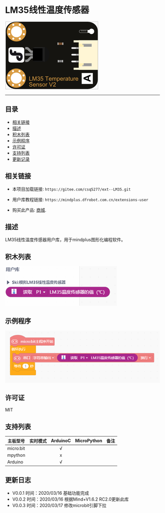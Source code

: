 # LM35线性温度传感器


![](./arduinoC/_images/featured.png)

---------------------------------------------------------

## 目录

* [相关链接](#相关链接)
* [描述](#描述)
* [积木列表](#积木列表)
* [示例程序](#示例程序)
* [许可证](#许可证)
* [支持列表](#支持列表)
* [更新记录](#更新记录)

## 相关链接
* 本项目加载链接: ```https://gitee.com/csq5277/ext--LM35.git```

* 用户库教程链接: ```https://mindplus.dfrobot.com.cn/extensions-user```

* 购买此产品: [商城](https://www.dfrobot.com.cn/).

## 描述
LM35线性温度传感器用户库，用于mindplus图形化编程软件。

## 积木列表

![](./arduinoC/_images/blocks.png)



## 示例程序

![](./arduinoC/_images/example.png)

## 许可证

MIT

## 支持列表

主板型号                | 实时模式    | ArduinoC   | MicroPython    | 备注
------------------ | :----------: | :----------: | :---------: | -----
micro:bit        |             |       √       |             | 
mpython        |             |        x      |             | 
Arduino        |             |        √     |             | 

## 更新日志
* V0.0.1  时间：2020/03/16    基础功能完成
* V0.0.2  时间：2020/03/16 根据Mind+V1.6.2 RC2.0更新此库
* V0.0.3  时间：2020/03/17 修改microbit引脚下拉